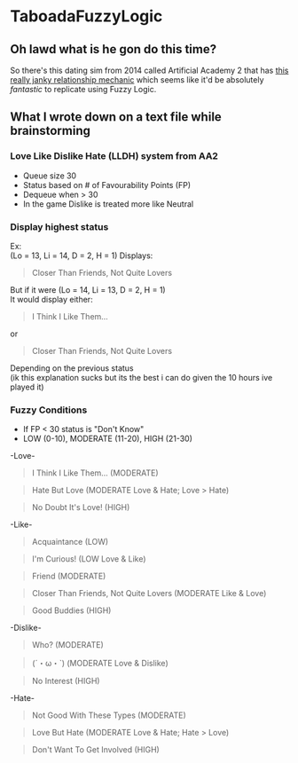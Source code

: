 # TaboadaFuzzyLogic
## Oh lawd what is he gon do this time?
So there's this dating sim from 2014 called Artificial Academy 2 that has [this really janky relationship mechanic](https://wiki.anime-sharing.com/hgames/index.php?title=Artificial_Academy_2/Gameplay/Favorability_Rating) which seems like it'd be absolutely *fantastic* to replicate using Fuzzy Logic.

## What I wrote down on a text file while brainstorming
### Love Like Dislike Hate (LLDH) system from AA2
- Queue size 30
- Status based on # of Favourability Points (FP)
- Dequeue when > 30
- In the game Dislike is treated more like Neutral

### Display highest status  
Ex:  
(Lo = 13, Li = 14, D = 2, H = 1) 
Displays:
> Closer Than Friends, Not Quite Lovers

But if it were (Lo = 14, Li = 13, D = 2, H = 1)   
It would display either:  
> I Think I Like Them...

or

> Closer Than Friends, Not Quite Lovers

Depending on the previous status  
(ik this explanation sucks but its the best i can do given the 10 hours ive played it)

### Fuzzy Conditions
- If FP < 30 status is "Don't Know"
- LOW (0-10), MODERATE (11-20), HIGH (21-30)

-Love-
> I Think I Like Them... (MODERATE)

> Hate But Love (MODERATE Love & Hate; Love > Hate)

> No Doubt It's Love! (HIGH)

-Like-
> Acquaintance (LOW)

> I'm Curious! (LOW Love & Like)

> Friend (MODERATE)

> Closer Than Friends, Not Quite Lovers (MODERATE Like & Love)

> Good Buddies (HIGH)

-Dislike-
> Who? (MODERATE)

> (´・ω・`) (MODERATE Love & Dislike)

> No Interest (HIGH)

-Hate-
> Not Good With These Types (MODERATE)

> Love But Hate (MODERATE Love & Hate; Hate > Love)

> Don't Want To Get Involved (HIGH)